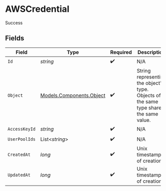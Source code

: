 # AWSCredential

Success


## Fields

| Field                                                                                  | Type                                                                                   | Required                                                                               | Description                                                                            |
| -------------------------------------------------------------------------------------- | -------------------------------------------------------------------------------------- | -------------------------------------------------------------------------------------- | -------------------------------------------------------------------------------------- |
| `Id`                                                                                   | *string*                                                                               | :heavy_check_mark:                                                                     | N/A                                                                                    |
| `Object`                                                                               | [Models.Components.Object](../../Models/Components/Object.md)                          | :heavy_check_mark:                                                                     | String representing the object's type. Objects of the same type share the same value.<br/> |
| `AccessKeyId`                                                                          | *string*                                                                               | :heavy_check_mark:                                                                     | N/A                                                                                    |
| `UserPoolIds`                                                                          | List<*string*>                                                                         | :heavy_check_mark:                                                                     | N/A                                                                                    |
| `CreatedAt`                                                                            | *long*                                                                                 | :heavy_check_mark:                                                                     | Unix timestamp of creation<br/>                                                        |
| `UpdatedAt`                                                                            | *long*                                                                                 | :heavy_check_mark:                                                                     | Unix timestamp of creation<br/>                                                        |